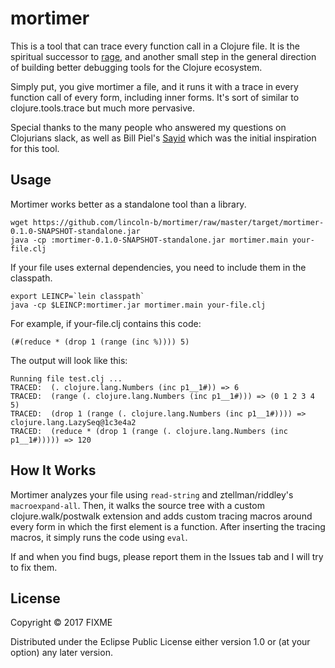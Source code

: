 # mortimer

This is a tool that can trace every function call in a Clojure file. It is the spiritual successor to [rage](https://github.com/lincoln-b/rage), and another small step in the general direction of building better debugging tools for the Clojure ecosystem.

Simply put, you give mortimer a file, and it runs it with a trace in every function call of every form, including inner forms. It's sort of similar to clojure.tools.trace but much more pervasive.

Special thanks to the many people who answered my questions on Clojurians slack, as well as Bill Piel's [Sayid](https://github.com/bpiel/sayid) which was the initial inspiration for this tool.

## Usage

Mortimer works better as a standalone tool than a library.

    wget https://github.com/lincoln-b/mortimer/raw/master/target/mortimer-0.1.0-SNAPSHOT-standalone.jar
    java -cp :mortimer-0.1.0-SNAPSHOT-standalone.jar mortimer.main your-file.clj

If your file uses external dependencies, you need to include them in the classpath.

    export LEINCP=`lein classpath`
    java -cp $LEINCP:mortimer.jar mortimer.main your-file.clj

For example, if your-file.clj contains this code:

    (#(reduce * (drop 1 (range (inc %)))) 5)

The output will look like this:

    Running file test.clj ...
    TRACED:  (. clojure.lang.Numbers (inc p1__1#)) => 6
    TRACED:  (range (. clojure.lang.Numbers (inc p1__1#))) => (0 1 2 3 4 5)
    TRACED:  (drop 1 (range (. clojure.lang.Numbers (inc p1__1#)))) => clojure.lang.LazySeq@1c3e4a2
    TRACED:  (reduce * (drop 1 (range (. clojure.lang.Numbers (inc p1__1#))))) => 120

## How It Works

Mortimer analyzes your file using `read-string` and ztellman/riddley's `macroexpand-all`. Then, it walks the source tree with a custom clojure.walk/postwalk extension and adds custom tracing macros around every form in which the first element is a function. After inserting the tracing macros, it simply runs the code using `eval`. 

If and when you find bugs, please report them in the Issues tab and I will try to fix them.

## License

Copyright © 2017 FIXME

Distributed under the Eclipse Public License either version 1.0 or (at
your option) any later version.
